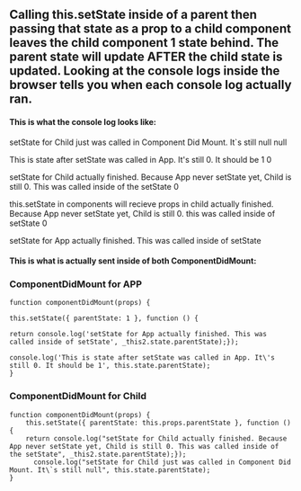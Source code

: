 ## Calling this.setState inside of a parent then passing that state as a prop to a child component leaves the child component 1 state behind. The parent state will update AFTER the child state is updated. Looking at the console logs inside the browser tells you when each console log actually ran.

#### This is what the console log looks like:
setState for Child just was called in Component Did Mount. It`s still null null

This is state after setState was called in App. It's still 0. It should be 1 0

setState for Child actually finished. Because App never setState yet, Child is still 0. This was called inside of the setState 0

this.setState in components will recieve props in child actually finished. Because App never setState yet, Child is still 0. this was called inside of setState 0

setState for App actually finished. This was called inside of setState

#### This is what is actually sent inside of both ComponentDidMount:

### ComponentDidMount for APP
```
function componentDidMount(props) {

this.setState({ parentState: 1 }, function () {

return console.log('setState for App actually finished. This was called inside of setState', _this2.state.parentState);});

console.log('This is state after setState was called in App. It\'s still 0. It should be 1', this.state.parentState);
}
```
### ComponentDidMount for Child
```
function componentDidMount(props) {
    this.setState({ parentState: this.props.parentState }, function () {
    return console.log("setState for Child actually finished. Because App never setState yet, Child is still 0. This was called inside of the setState", _this2.state.parentState);});
      console.log("setState for Child just was called in Component Did Mount. It\`s still null", this.state.parentState);
}
```
